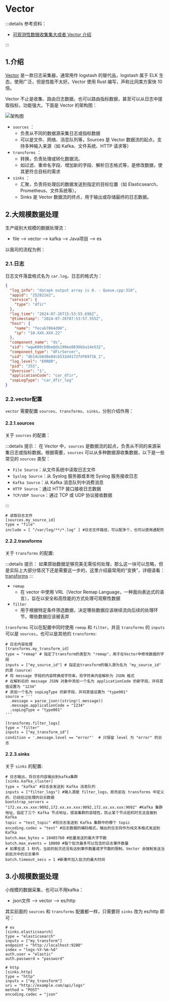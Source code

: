 # Vector

:::details 参考资料：

- [可观测性数据收集集大成者 Vector 介绍](https://flashcat.cloud/blog/vector/)

:::

## 1.介绍

[Vector](https://vector.dev/) 是一款日志采集器，通常用作 logstash 的替代品，logstash 属于 ELK 生态，使用广泛，但是性能不太好。Vector
使用 Rust 编写，声称比同类方案快 10 倍。

Vector 不止是收集、路由日志数据，也可以路由指标数据，甚至可以从日志中提取指标，功能强大。下面是 Vector 的架构图：

<img src="https://download.flashcat.cloud/ulric/20230927150020.png" alt="架构图">

- `sources` ：
    - 负责从不同的数据源采集日志或指标数据
    - 可以是文件、网络、消息队列等，Sources 是 Vector 数据流的起点，支持多种输入来源（如 Kafka、文件系统、HTTP 请求等）
- `transforms` ：
    - 转换，负责处理或转化数据流。
    - 如过滤、重命名字段、增加新的字段、解析日志格式等，是修改数据，使其更符合目标的需求
- `sinks` ：
    - 汇聚，负责将处理后的数据发送到指定的目标位置（如 Elasticsearch、Prometheus、文件系统等）。
    - Sinks 是 Vector 数据流的终点，用于输出或存储最终的日志数据。

## 2.大规模数据处理

生产级别大规模的数据处理流：

- file -->  vector --> kafka --> Java项目 --> es

以我司的流程为例：

### 2.1.日志

日志文件落盘格式名为 `car.log`，日志的格式为：

```json
{
  "log_info": "datapk output array is 0. - Queue.cpp:318",
  "appid": "252822e2",
  "service": {
    "type": "dfir"
  },
  "log_time": "2024-07-26T15:53:55.696Z",
  "@timestamp": "2024-07-26T07:53:57.555Z",
  "host": {
    "name": "fecab7864d98",
    "ip": "10.XXX.XXX.22"
  },
  "component_name": "ds",
  "sid": "wgw000cb9be@dx190ee0836bba14e532",
  "component_type": "dFirServer",
  "uid": "db1dcb8d8e8dcb532d4172fdf6971b_1",
  "log_level": "ERROR",
  "pid": "255",
  "@version": "1",
  "applicationCode": "car_dfir",
  "sopLogType": "car_dfir_log"
}
```

### 2.2.vector配置

`vector` 需要配置 `sources`、`transforms`、`sinks`，分别介绍作用：

#### 2.2.1.sources

关于 `sources` 的配置：

:::details 提示：
在 Vector 中，`sources` 是数据流的起点，负责从不同的来源采集日志或指标数据。根据需要，`sources` 可以从多种数据源收集数据，以下是一些常见的
`sources` 类型：

- `File Source`：从文件系统中读取日志文件
- `Syslog Source`：从 Syslog 服务器或本地 Syslog 服务接收日志
- `Kafka Source`：从 Kafka 消息队列中消费消息
- `HTTP Source`：通过 HTTP 接口接收日志数据
- `TCP/UDP Source`：通过 TCP 或 UDP 协议接收数据

:::

```toml:line-numbers
# 读取日志文件
[sources.my_source_id]
type = "file"
include = [ "/var/log/**/*.log" ] #日志文件路径，可以配多个，也可以使用通配符
```

#### 2.2.2.transforms

关于 `transforms` 的配置:

:::details 提示：
如果原始数据足够完美无需任何处理，那么这一块可以忽略，但是实际上大部分情况下还是需要这一步的，这里介绍最常用的“变换”，详细请看：[transforms](https://vector.dev/docs/reference/configuration/transforms/)
:::

- `remap`
    - 在 vector 中使用 VRL（Vector Remap Language，一种面向表达式的语言），旨在以安全和高性能的方式处理可观察性数据
- `filter`
    - 用于根据特定条件筛选数据，决定哪些数据应该继续流向后续的处理环节，哪些数据应该被丢弃

`transforms` 可以在配置中同时使用 `remap` 和 `filter`，并且 `transforms` 的 `inputs` 可以是 `sources`，也可以是其他的
`transforms`:

```toml:line-numbers
# 日志内容处理
[transforms.my_transform_id] 
type = "remap" # 指定了transform的类型为 "remap"，用于在Vector中修改数据的字段
inputs = ["my_source_id"] # 指定此transform的输入源为名为 "my_source_id" 的源（source）
# 将 message 字段的内容转换成字符串，将字符串内容解析为 JSON 格式
# 在解析后的 message JSON 对象中添加一个名为 applicationCode 的新字段，并将其值设置为 "1234"
# 添加一个名为 sopLogType 的新字段，并将其值设置为 "type001"
source = '''
  .message = parse_json!(string!(.message)) 
  .message.applicationCode = "1234"
  .sopLogType = "type001"
''' 

[transforms.filter_logs]
type = "filter"
inputs = ["my_transform_id"]
condition = '.message.level == "error"'  # 只保留 level 为 "error" 的日志
```

#### 2.2.3.sinks

关于 `sinks` 的配置:

```toml:line-numbers
# 日志输出，将日志内容输出到kafka集群
[sinks.kafka_cluster]
type = "kafka" #日志会发送到 Kafka 消息队列
inputs = ["filter_logs"] #输入源是 filter_logs，即先前在 transforms 中定义的、已经经过处理的日志数据
bootstrap_servers = "172.xx.xx.xxx:9092,172.xx.xx.xxx:9092,172.xx.xx.xxx:9092" #Kafka 集群地址，指定了三个 Kafka 节点地址，提高集群的容错性，防止某个节点宕机时无法连接到 Kafka
topic = "test_topic" #将日志发送到 Kafka 集群中的哪个 topic
encoding.codec = "text" #日志数据的编码格式，输出的日志将作为纯文本格式发送到 Kafka
batch.max_bytes = 10485760 #批量发送的最大字节数
batch.max_events = 10000 #每个批次最多可以包含的日志事件数量
# 如果在这 1 秒内，当前的批次还没有达到事件数量或字节数的限制，Vector 会强制发送当前批次中的日志事件
batch.timeout_secs = 1 #新事件加入批次的最大时间
```

## 3.小规模数据处理

小规模的数据采集，也可以不用kafka：

- json文件 -->  vector --> es/http

其实前面的 `sources` 和 `transforms` 配置都一样，只需要将 `sinks` 改为 es/http 即可：

```toml:line-numbers
# es
[sinks.elasticsearch]
type = "elasticsearch"
inputs = ["my_transform"]
endpoint = "http://localhost:9200"
index = "logs-%Y-%m-%d"
auth.user = "elastic"
auth.password = "password"

# http
[sinks.http]
type = "http"
inputs = ["my_transform"]
uri = "http://example.com/api/logs"
method = "POST"
encoding.codec = "json"
```